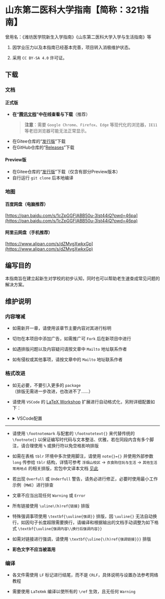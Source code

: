 # 山东第二医科大学指南【简称：321指南】

曾用名：《潍坊医学院新生入学指南》《山东第二医科大学入学与生活指南》等

1. 因学业压力以及本指南已经基本完善，项目转入消极维护状态。

2. 采用 `CC BY-SA 4.0` 许可证。

## 下载
### 文档
#### 正式版

- **在“[腾讯文档](https://docs.qq.com/s/ETcQ-ZFSrSsh6MK9bm773q)”中在线查看与下载**（推荐）
    > **注意**：需要 `Google Chrome`、`Firefox`、`Edge` 等现代化的浏览器，`IE11` 等老旧浏览器可能无法正常显示。
- 在Gitee仓库的“[发行版](https://gitee.com/LinkChou/sdsmu_welcome_tex/releases/latest)”下载
- 在GitHub仓库的“[Releases](https://github.com/Mikachu2333/sdsmu_welcome_tex/releases/latest)”下载

#### Preview版
- 在Gitee仓库的“[发行版](https://gitee.com/LinkChou/sdsmu_welcome_tex/releases/latest)”下载（仅含有部分Preview版本）
- 自行运行 `git clone` 后本地编译

### 地图
#### 百度网盘（电脑推荐）
[https://pan.baidu.com/s/1cZpGGFIABB50u-3lst44iQ?pwd=46pa](https://pan.baidu.com/s/1cZpGGFIABB50u-3lst44iQ?pwd=46pa)

#### 阿里云网盘（手机推荐）
[https://www.alipan.com/s/dZMvgXwkxGp](https://www.alipan.com/s/dZMvgXwkxGp)

## 编写目的

本指南旨在建立起新生对学校的初步认知，同时也可以帮助老生速查成常见问题的解决方案。

## 维护说明

### 内容增减

- 如需新开一章，请使用该章节主要内容对其进行标明

- 切勿在本项目中添加广告，如需推广可 `Fork` 后在新项目中进行

- 如遇排版问题以及内容疑问请按文章中 `Mailto` 地址联系作者

- 如有侵权或其他事项，请按文章中的 `Mailto` 地址联系作者

### 格式改进

- 如无必要，不要引入更多的 `package`（排版无需进一步改进，也改进不了……）

- 请使用 `VSCode` 的 [LaTeX Workshop](https://marketplace.visualstudio.com/items?itemName=James-Yu.latex-workshop) 扩展进行自动格式化，另附详细配置如下：

- <details><summary>VSCode配置</summary>

  ```json
    "latex-workshop.bibtex-fields.sort.enabled": true,
    "latex-workshop.bibtex-format.sort.enabled": true,
    "latex-workshop.intellisense.file.base": "both",
    "latex-workshop.intellisense.package.enabled": true,
    "latex-workshop.intellisense.triggers.latex": [],
    "latex-workshop.latex.autoClean.run": "onBuilt",
    "latex-workshop.latex.build.clearLog.everyRecipeStep.enabled": false,
    "latex-workshop.latex.clean.fileTypes": [
        "*.acn",
        "*.acr",
        "*.alg",
        "*.aux",
        "*.bak*",
        "*.bbl",
        "*.blg",
        "*.fdb_latexmk",
        "*.fls",
        "*.glg",
        "*.glo",
        "*.gls",
        "*.idx",
        "*.ind",
        "*.ist",
        "*.lof",
        "*.lot",
        "*.out",
        "*.synctex.gz",
        "*.toc",
        "*.xdv"
    ],
    "latex-workshop.latex.recipe.default": "lastUsed",
    "latex-workshop.latex.recipes": [
        {
            "name": "LaTeXmkXe",
            "tools": [
                "latexmkxe"
            ]
        },
        {
            "name": "XeLaTeX",
            "tools": [
                "xelatex"
            ]
        }
    ],
    "latex-workshop.latex.tools": [
        {
            "args": [
                "-synctex=1",
                "-interaction=nonstopmode",
                "-file-line-error",
                "%DIR%/main.tex"
            ],
            "command": "xelatex",
            "name": "xelatex"
        },
        {
            "name": "latexmkxe",
            "command": "latexmk",
            "args": [
                "-synctex=1",
                "-interaction=nonstopmode",
                "-shell-escape",
                "-halt-on-error",
                "-file-line-error",
                "-xelatex",
                "%DIR%/main.tex"
            ]
        }
    ],
    "latex-workshop.latexindent.args": [
        "-c=%DIR%/",
        "%TMPFILE%",
        "-m",
        "--GCString",
        "-l=%DIR%/latexindent.yaml"
    ],
    "latex-workshop.latexindent.path": "latexindent",
    "latex-workshop.message.error.show": false,
    "latex-workshop.message.information.show": true,
    "latex-workshop.message.warning.show": false,
    "latex-workshop.showContextMenu": true,
    "latex-workshop.synctex.afterBuild.enabled": true,
    "latex-workshop.texcount.autorun": "onSave",
    "latex-workshop.view.autoFocus.enabled": true,
    "latex-workshop.view.pdf.internal.synctex.keybinding": "double-click",
    "latex-workshop.view.pdf.viewer": "browser",
  ```

  </details>

---

- 请使用 `\footnotemark` 与配套的 `\footnotetext{}` 来代替传统的 `\footnote{}` 以保证编写时代码与文本整洁、优雅，若在同段内含有多个脚注，请合理使用 `%` 或换行符以免空格影响排版

- 如需在表格 `tblr` 环境中多次使用脚注，请使用 `note{}={}` 并使用外部参数 `long` 传参给 `tblr` 结构，详情可参考 `浮烟山校区` → `衣食购住玩与生活` → `其他生活常用地点` 的相关排版，宏包中文译本文档 [见此](https://gitee.com/nwafu_nan/tabularray-doc-zh-cn)

- 若出现 `Overfull` 或 `Underfull` 警告，请务必进行修正，必要时使用最小工作示例（`MWE`）进行排查

- 文章不应当出现任何 `Warning` 或 `Error`

- 所有链接使用 `\uline\(h)ref{链接}` 排版

- 特殊强调事项使用 `\textbf{\uuline{强调}}` 排版，因 `\uuline{}` 无法自动换行，如因句子长度超限需要换行，请编译和根据输出的文档手动调整为如下格式 `\textbf{\uuline{强调内容\\换行后强调内容}}`

- 如需对链接进行强调，请使用 `\textbf{\uline{\(h)ref{强调链接}}}` 排版

- **彩色文字不应当被滥用**

### 编译

- 各文件需使用 `LF` 标记进行结尾，而不是 `CRLF`，具体说明与设置办法参考网络教程

- 需要使用 `LaTeXmk` 编译以使所有的 `\ref` 生效，且无任何 `Warning`
